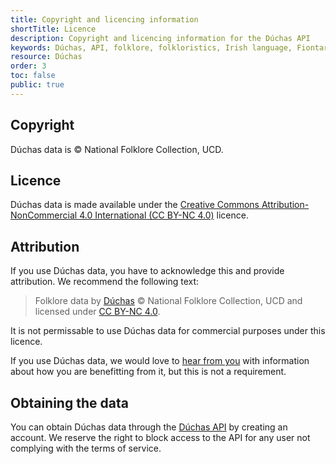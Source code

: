 ```yaml
---
title: Copyright and licencing information
shortTitle: Licence
description: Copyright and licencing information for the Dúchas API
keywords: Dúchas, API, folklore, folkloristics, Irish language, Fiontar & Scoil na Gaeilge, DCU
resource: Dúchas
order: 3
toc: false
public: true
---
```


## Copyright

Dúchas data is © National Folklore Collection, UCD.

## Licence

Dúchas data is made available under the [Creative Commons Attribution-NonCommercial 4.0 International (CC BY-NC 4.0)](https://creativecommons.org/licenses/by-nc/4.0/) licence.

## Attribution

If you use Dúchas data, you have to acknowledge this and provide attribution. We recommend the following text:

> Folklore data by [Dúchas](https://www.duchas.ie/en) © National Folklore Collection, UCD and licensed under [CC BY-NC 4.0](https://creativecommons.org/licenses/by-nc/4.0/).

It is not permissable to use Dúchas data for commercial purposes under this licence.

If you use Dúchas data, we would love to [hear from you](mailto:eolas@duchas.ie) with information about how you are benefitting from it, but this is not a requirement.

## Obtaining the data

You can obtain Dúchas data through the [Dúchas API](../api) by creating an account. We reserve the right to block access to the API for any user not complying with the terms of service.
